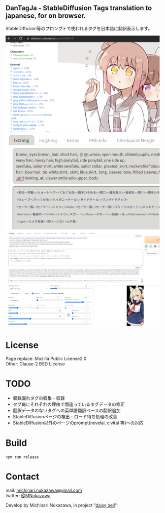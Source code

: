 DanTagJa - StableDiffusion Tags translation to japanese, for on browser.
----
StableDiffusion等のプロンプトで使われるタグを日本語に翻訳表示します。

<img src="docs/chromewebstoreimage1280x800-danbooru.png" width="500">  
<img src="docs/chromewebstoreimage1280x800-sd-prompt.png" width="500">  
<img src="docs/chromewebstoreimage1280x800-sd-with-image.png" width="500">  

# License
Page replace: Mozilla Public License2.0  
Other: Clause-2 BSD License  

# TODO
- 収録漏れタグの収集・収録
- タグ毎にそれぞれの理由で間違っているタグデータの修正
- 翻訳データのないタグへの英単語翻訳ベースの翻訳追加
- StableDiffusionページの検出・ロード待ち処理の改善
- StableDiffusion以外のページのprompt(novelai, civitai 等)への対応

# Build
`npm run release`

# Contact
mail: [michinari.nukazawa@gmail.com][mailto]  
twitter: [@MNukazawa][twitter]  

Develop by Michinari.Nukazawa, in project "[daisy bell][pixiv_booth_project_daisy_bell]".  

[pixiv_booth_project_daisy_bell]: https://daisy-bell.booth.pm/
[mailto]: mailto:michinari.nukazawa@gmail.com
[twitter]: https://twitter.com/MNukazawa
